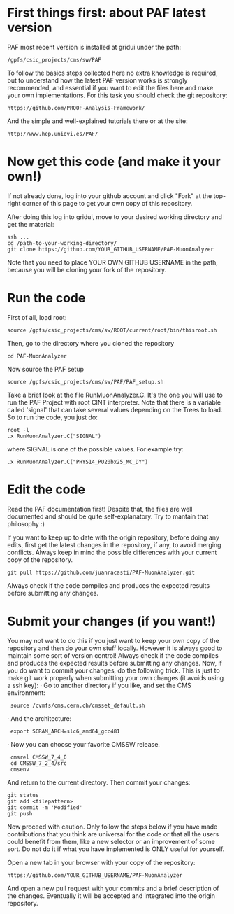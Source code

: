 # First things first: about PAF latest version
PAF most recent version is installed at gridui under the path:

	/gpfs/csic_projects/cms/sw/PAF
  
To follow the basics steps collected here no extra knowledge is required, but to understand how the latest PAF version works is strongly recommended, and essential if you want to edit the files here and make your own implementations. For this task you should check the git repository:

	https://github.com/PROOF-Analysis-Framework/
	
And the simple and well-explained tutorials there or at the site:

	http://www.hep.uniovi.es/PAF/
	
# Now get this code (and make it your own!)
If not already done, log into your github account and click "Fork" at the top-right corner of this
page to get your own copy of this repository.

After doing this log into gridui, move to your desired working directory and get the material:

	ssh ...
	cd /path-to-your-working-directory/
    git clone https://github.com/YOUR_GITHUB_USERNAME/PAF-MuonAnalyzer

Note that you need to place YOUR OWN GITHUB USERNAME in the path, because you will be cloning your fork of the repository.

# Run the code
First of all, load root:

    source /gpfs/csic_projects/cms/sw/ROOT/current/root/bin/thisroot.sh

Then, go to the directory where you cloned the repository

	cd PAF-MuonAnalyzer
	
Now source the PAF setup

	source /gpfs/csic_projects/cms/sw/PAF/PAF_setup.sh
	
Take a brief look at the file RunMuonAnalyzer.C. It's the one you will use to run the PAF Project with root CINT interpreter. Note that there is a variable called 'signal' that can take several values depending on the Trees to load. So to run the code, you just do:

	root -l
	.x RunMuonAnalyzer.C("SIGNAL")
	
where SIGNAL is one of the possible values. For example try:

	.x RunMuonAnalyzer.C("PHYS14_PU20bx25_MC_DY")

# Edit the code
Read the PAF documentation first! Despite that, the files are well documented and should be quite self-explanatory. Try to mantain that philosophy :)

If you want to keep up to date with the origin repository, before doing any edits, first get the latest changes in the repository, if any, to avoid merging conflicts. Always keep in mind the possible differences with your current copy of the repository.

    git pull https://github.com/juanracasti/PAF-MuonAnalyzer.git

Always check if the code compiles and produces the expected results before submitting any changes.

# Submit your changes (if you want!)
You may not want to do this if you just want to keep your own copy of the repository and then do your own stuff locally. However it is always good to maintain some sort of version control!
Always check if the code compiles and produces the expected results before submitting any changes.
Now, if you do want to commit your changes, do the following trick. This is just to make git work properly when submitting your own changes (it avoids using a ssh key):
 · Go to another directory if you like, and set the CMS environment:

     source /cvmfs/cms.cern.ch/cmsset_default.sh

 · And the architecture:

     export SCRAM_ARCH=slc6_amd64_gcc481

 · Now you can choose your favorite CMSSW release.

     cmsrel CMSSW_7_4_0
     cd CMSSW_7_2_4/src
     cmsenv

And return to the current directory. Then commit your changes:

    git status
    git add <filepattern>
    git commit -m 'Modified'
    git push

Now proceed with caution. Only follow the steps below if you have made contributions that you think are universal for the code or that all the users could benefit from them, like a new selector or an improvement of some sort. Do not do it if what you have implemented is ONLY useful for yourself.

Open a new tab in your browser with your copy of the repository:

    https://github.com/YOUR_GITHUB_USERNAME/PAF-MuonAnalyzer

And open a new pull request with your commits and a brief description of the changes. Eventually it will be accepted and integrated into the origin repository.
